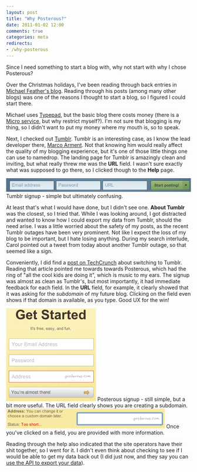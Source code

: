 ```yaml
---
layout: post
title: "Why Posterous?"
date: 2011-01-02 12:00
comments: true
categories: meta
redirects:
- /why-posterous
---
```

Since I need something to start a blog with, why not start with why I
chose Posterous?

Over the Christmas holidays, I've been reading through back entries in
[Michael Feather's blog][mfb]. Reading through his posts (among many
other blogs) was one of the reasons I thought to start a blog, so I
figured I could start there.

<!--more-->

Michael uses [Typepad][tp], but the basic blog there costs money (there
is a [Micro service][tpm], but why restrict myself?). I'm not sure that
blogging is my thing, so I didn't want to put my money where my mouth
is, so to speak.

Next, I checked out [Tumblr][tmbl]. Tumblr is an interesting case, as I
know the lead developer there, [Marco Arment][ma]. Not that knowing him
would really affect the quality of my blogging experience, but it's one
of those little things one can use to namedrop. The landing page for
Tumblr is amazingly clean and inviting, but what really threw me was the
**URL** field. I wasn't sure exactly what was supposed to
go there, so I clicked though to the **Help** page.

<div class="image_with_caption">
   <img src="/images/blog/tumblr-signup.png" alt="Tumblr signup" />
   <span>Tumblr signup - simple but ultimately confusing.</span>
</div>

At least that's what I would have done, but I didn't see one. **About
Tumblr** was the closest, so I tried that. While I was looking around, I
got distracted and wanted to know how I could export my data from
Tumblr, should the need arise. I was a little worried about the safety
of my posts, as the recent Tumblr outages have been very prominent. Not
like I expect the loss of my blog to be important, but I hate losing
anything. During my search interlude, Carol pointed out a tweet from
today about another Tumblr outage, so that seemed like a sign.

Conveniently, I did find a [post on TechCrunch][stt] about switching to
Tumblr. Reading that article pointed me towards towards Posterous, which
had the ring of "all the cool kids are doing it", which is music to my
ears. The signup was almost as clean as Tumblr's, but most importantly,
it had immediate feedback for each field. In the **URL** field, for
example, it clearly showed that it was asking for the *subdomain* of my
future blog. Clicking on the field even shows if that domain is
available, as you type. Good UX for the win!

<div class="image_with_caption">
   <img src="/images/blog/posterous-signup.png" alt="Posterous signup" />
   <span>Posterous signup - still simple, but a bit more useful. The URL field clearly shows you are creating a subdomain.</span>
</div>

<div class="image_with_caption">
   <img src="/images/blog/posterous-signup-detail.png" alt="Posterous signup detail" />
   <span>Once you've clicked on a field, you are provided with more information.</span>
</div>

Reading through the help also indicated that the site operators have
their shit together, so I went for it. I didn't even think about
checking to see if I would be able to get my data back out (I did just
now, and they say you can [use the API to export your data][export]).

[mfb]: http://michaelfeathers.typepad.com/
[tp]: http://www.typepad.com/
[tpm]: http://www.typepad.com/micro/
[tmbl]: http://www.tumblr.com/
[ma]: http://www.marco.org/
[stt]: http://techcrunch.com/2010/09/18/stuff-white-person-doesnt-like/
[export]: http://help.posterous.com/can-i-export-my-site